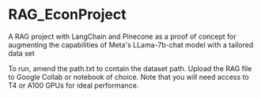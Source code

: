 # RAG_EconProject
A RAG project with LangChain and Pinecone as a proof of concept for augmenting the capabilities of Meta's LLama-7b-chat model with a tailored data set 

To run, amend the path.txt to contain the dataset path. Upload the RAG file to Google Collab or notebook of choice. Note that you will need access to T4 or A100 GPUs for ideal performance.
